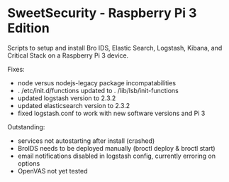 # SweetSecurity - Raspberry Pi 3 Edition

Scripts to setup and install Bro IDS, Elastic Search, Logstash, Kibana, and Critical Stack on a Raspberry Pi 3 device.

Fixes:
  * node versus nodejs-legacy package incompatabilities
  * . /etc/init.d/functions updated to . /lib/lsb/init-functions
  * updated logstash version to 2.3.2
  * updated elasticsearch version to 2.3.2
  * fixed logstash.conf to work with new software versions and Pi 3

Outstanding:
  * services not autostarting after install (crashed)
  * BroIDS needs to be deployed manually (broctl deploy & broctl start)
  * email notifications disabled in logstash config, currently erroring on options
  * OpenVAS not yet tested
